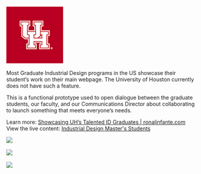 ![](https://github.com/ronal-infante/UHID-iframe/blob/master/assets/images/interlocking-uh.png)

Most Graduate Industrial Design programs in the US showcase their student’s work on their main webpage. The University of Houston currently does not have such a feature.

This is a functional prototype used to open dialogue between the graduate students, our faculty, and our Communications Director about collaborating to launch something that meets everyone’s needs.

Learn more: [Showcasing UH’s Talented ID Graduates | ronalinfante.com](http://ronalinfante.com/uhid)
View the live content: [Industrial Design Master's Students](https://ronal-infante.github.io/UHID-graduate-showcase)

![](http://ronalinfante.com/wp-content/uploads/2018/12/Dribble-Copy.jpg)

![](http://ronalinfante.com/wp-content/uploads/2018/12/Dribble-Copy-5.jpg)

![](http://ronalinfante.com/wp-content/uploads/2018/12/Dribble-Copy-4.jpg)
